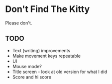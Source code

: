 # Don't Find The Kitty

Please don't.

## TODO

- Text (writing) improvements
- Make movement keys repeatable
- UI
- Mouse mode?
- Title screen - look at old version for what I did
- Score and hi score

